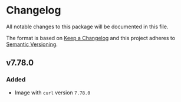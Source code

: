 # Changelog

All notable changes to this package will be documented in this file.

The format is based on [Keep a Changelog][keepachangelog] and this project adheres to [Semantic Versioning][semver].

## v7.78.0

### Added

- Image with `curl` version `7.78.0`

[keepachangelog]:https://keepachangelog.com/en/1.0.0/
[semver]:https://semver.org/spec/v2.0.0.html

